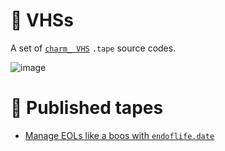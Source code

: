 #  📼 VHSs

A set of [`charm_ VHS`](https://github.com/charmbracelet/vhs) `.tape` source codes.

![image](https://user-images.githubusercontent.com/5235127/201874304-a9f6dad5-b444-4343-9039-cf1eff30de0e.png)

# 🍿 Published tapes

- [Manage EOLs like a boos with `endoflife.date`](https://youtu.be/ZOoawjzVa0g)
